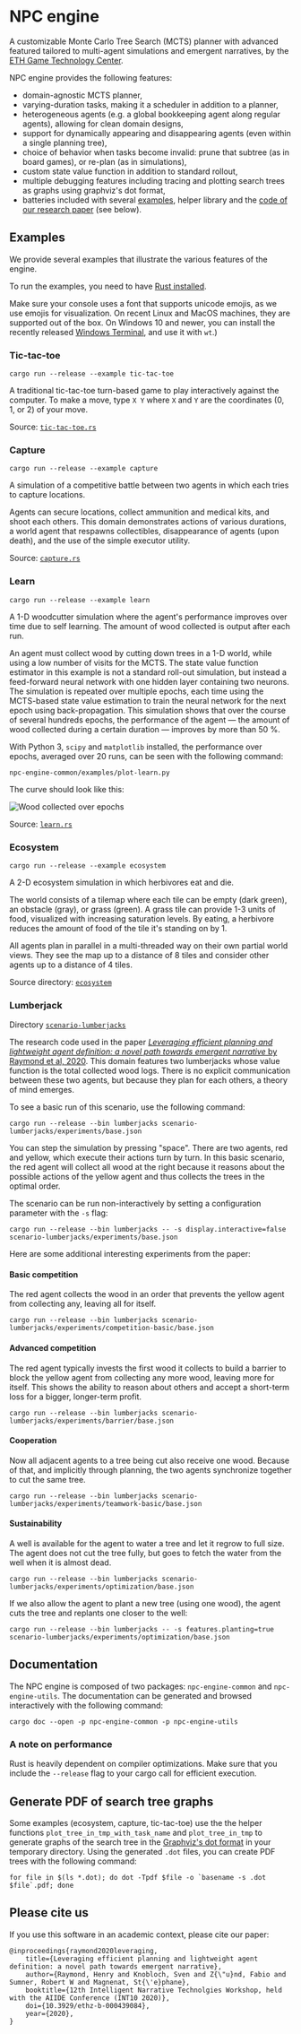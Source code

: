 # NPC engine

A customizable Monte Carlo Tree Search (MCTS) planner with advanced featured tailored to multi-agent simulations and emergent narratives, by the [ETH Game Technology Center](https://gtc.inf.ethz.ch/research/emergent-narrative.html).

NPC engine provides the following features:

* domain-agnostic MCTS planner,
* varying-duration tasks, making it a scheduler in addition to a planner,
* heterogeneous agents (e.g. a global bookkeeping agent along regular agents), allowing for clean domain designs,
* support for dynamically appearing and disappearing agents (even within a single planning tree),
* choice of behavior when tasks become invalid: prune that subtree (as in board games), or re-plan (as in simulations),
* custom state value function in addition to standard rollout,
* multiple debugging features including tracing and plotting search trees as graphs using graphviz's dot format,
* batteries included with several [examples](npc-engine-common/examples/), helper library and the [code of our research paper](scenario-lumberjacks/) (see below).

## Examples

We provide several examples that illustrate the various features of the engine.

To run the examples, you need to have [Rust installed](https://www.rust-lang.org/tools/install).

Make sure your console uses a font that supports unicode emojis, as we use emojis for visualization.
On recent Linux and MacOS machines, they are supported out of the box.
On Windows 10 and newer, you can install the recently released [Windows Terminal](https://aka.ms/terminal), and use it with `wt`.)


### Tic-tac-toe

```
cargo run --release --example tic-tac-toe
```

A traditional tic-tac-toe turn-based game to play interactively against the computer. To make a move, type `X Y` where `X` and `Y` are the coordinates (0, 1, or 2) of your move.

Source: [`tic-tac-toe.rs`](npc-engine-common/examples/tic-tac-toe.rs)

### Capture

```
cargo run --release --example capture
```

A simulation of a competitive battle between two agents in which each tries to capture locations.

Agents can secure locations, collect ammunition and medical kits, and shoot each others.
This domain demonstrates actions of various durations, a world agent that respawns collectibles, disappearance of agents (upon death), and the use of the simple executor utility.



Source: [`capture.rs`](npc-engine-common/examples/capture.rs)

### Learn

```
cargo run --release --example learn
```

A 1-D woodcutter simulation where the agent's performance improves over time due to self learning. The amount of wood collected is output after each run.

An agent must collect wood by cutting down trees in a 1-D world, while using a low number of visits for the MCTS. 
The state value function estimator in this example is not a standard roll-out simulation, but instead a feed-forward neural network with one hidden layer containing two neurons.
The simulation is repeated over multiple epochs, each time using the MCTS-based state value estimation to train the neural network for the next epoch using back-propagation.
This simulation shows that over the course of several hundreds epochs, the performance of the agent — the amount of wood collected during a certain duration — improves by more than 50 %.

With Python 3, `scipy` and `matplotlib` installed, the performance over epochs, averaged over 20 runs, can be seen with the following command:

```
npc-engine-common/examples/plot-learn.py
```

The curve should look like this:

![Wood collected over epochs](images/learn_wood_collected_over_epochs.png)

Source: [`learn.rs`](npc-engine-common/examples/learn.rs)

### Ecosystem

```
cargo run --release --example ecosystem
```

A 2-D ecosystem simulation in which herbivores eat and die.

The world consists of a tilemap where each tile can be empty (dark green), an obstacle (gray), or grass (green).
A grass tile can provide 1-3 units of food, visualized with increasing saturation levels.
By eating, a herbivore reduces the amount of food of the tile it's standing on by 1.

All agents plan in parallel in a multi-threaded way on their own partial world views.
They see the map up to a distance of 8 tiles and consider other agents up to a distance of 4 tiles.

Source directory: [`ecosystem`](npc-engine-common/examples/ecosystem/)


### Lumberjack

Directory [`scenario-lumberjacks`](scenario-lumberjacks/)

The research code used in the paper [*Leveraging efficient planning and lightweight agent definition: a novel path towards emergent narrative* by Raymond et al, 2020](https://www.research-collection.ethz.ch/handle/20.500.11850/439084).
This domain features two lumberjacks whose value function is the total collected wood logs.
There is no explicit communication between these two agents, but because they plan for each others, a theory of mind emerges.

To see a basic run of this scenario, use the following command:

```
cargo run --release --bin lumberjacks scenario-lumberjacks/experiments/base.json
```

You can step the simulation by pressing "space".
There are two agents, red and yellow, which execute their actions turn by turn.
In this basic scenario, the red agent will collect all wood at the right because it reasons about the possible actions of the yellow agent and thus collects the trees in the optimal order.

The scenario can be run non-interactively by setting a configuration parameter with the `-s` flag:
```
cargo run --release --bin lumberjacks -- -s display.interactive=false scenario-lumberjacks/experiments/base.json
```

Here are some additional interesting experiments from the paper:

#### Basic competition

The red agent collects the wood in an order that prevents the yellow agent from collecting any, leaving all for itself.

```
cargo run --release --bin lumberjacks scenario-lumberjacks/experiments/competition-basic/base.json
```

#### Advanced competition

The red agent typically invests the first wood it collects to build a barrier to block the yellow agent from collecting any more wood, leaving more for itself.
This shows the ability to reason about others and accept a short-term loss for a bigger, longer-term profit.

```
cargo run --release --bin lumberjacks scenario-lumberjacks/experiments/barrier/base.json
```

#### Cooperation

Now all adjacent agents to a tree being cut also receive one wood.
Because of that, and implicitly through planning, the two agents synchronize together to cut the same tree.

```
cargo run --release --bin lumberjacks scenario-lumberjacks/experiments/teamwork-basic/base.json
```

#### Sustainability

A well is available for the agent to water a tree and let it regrow to full size.
The agent does not cut the tree fully, but goes to fetch the water from the well when it is almost dead.

```
cargo run --release --bin lumberjacks scenario-lumberjacks/experiments/optimization/base.json
```

If we also allow the agent to plant a new tree (using one wood), the agent cuts the tree and replants one closer to the well:

```
cargo run --release --bin lumberjacks -- -s features.planting=true scenario-lumberjacks/experiments/optimization/base.json
```

## Documentation

The NPC engine is composed of two packages: `npc-engine-common` and `npc-engine-utils`.
The documentation can be generated and browsed interactively with the following command:

```
cargo doc --open -p npc-engine-common -p npc-engine-utils
```

### A note on performance

Rust is heavily dependent on compiler optimizations.
Make sure that you include the `--release` flag to your cargo call for efficient execution.

## Generate PDF of search tree graphs

Some examples (ecosystem, capture, tic-tac-toe) use the the helper functions `plot_tree_in_tmp_with_task_name` and `plot_tree_in_tmp` to generate graphs of the search tree in the [Graphviz's dot format](https://graphviz.org/) in your temporary directory. Using the generated `.dot` files, you can create PDF trees with the following command:

```
for file in $(ls *.dot); do dot -Tpdf $file -o `basename -s .dot $file`.pdf; done
```

## Please cite us

If you use this software in an academic context, please cite our paper:

```
@inproceedings{raymond2020leveraging,
	title={Leveraging efficient planning and lightweight agent definition: a novel path towards emergent narrative},
	author={Raymond, Henry and Knobloch, Sven and Z{\"u}nd, Fabio and Sumner, Robert W and Magnenat, St{\'e}phane},
	booktitle={12th Intelligent Narrative Technolgies Workshop, held with the AIIDE Conference (INT10 2020)},
	doi={10.3929/ethz-b-000439084},
	year={2020},
}
```
